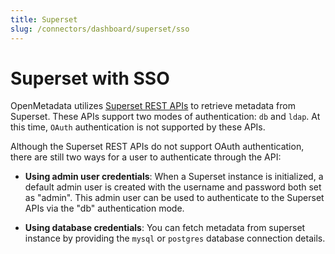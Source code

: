 ```yaml
---
title: Superset
slug: /connectors/dashboard/superset/sso
---
```


# Superset with SSO

OpenMetadata utilizes [Superset REST APIs](https://superset.apache.org/docs/api/) to retrieve metadata from Superset. These APIs support two modes of authentication: `db` and `ldap`. At this time, `OAuth` authentication is not supported by these APIs.

Although the Superset REST APIs do not support OAuth authentication, there are still two ways for a user to authenticate through the API:

- **Using admin user credentials**: When a Superset instance is initialized, a default admin user is created with the username and password both set as "admin". This admin user can be used to authenticate to the Superset APIs via the "db" authentication mode.

- **Using database credentials**: You can fetch metadata from superset instance by providing the `mysql` or `postgres` database connection details.